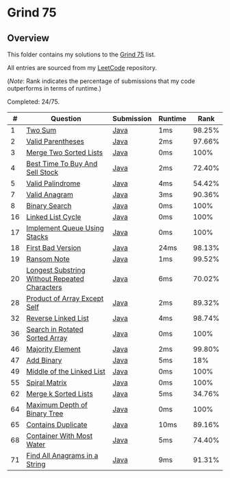 # Grind 75

## Overview
This folder contains my solutions to the [Grind 75](https://www.techinterviewhandbook.org/grind75/) list.

All entries are sourced from my [LeetCode](https://github.com/shumarb/leetcode) repository.

(*Note*: Rank indicates the percentage of submissions that my code outperforms in terms of runtime.)

Completed: 24/75.

| #  | Question                                                                                                                                     | Submission                                                                                                              | Runtime | Rank   |
|----|----------------------------------------------------------------------------------------------------------------------------------------------|-------------------------------------------------------------------------------------------------------------------------|---------|--------|
| 1  | [Two Sum](https://leetcode.com/problems/two-sum/description/)                                                                                | [Java](https://github.com/shumarb/leetcode/blob/main/submissions/java/TwoSum.java)                                      | 1ms     | 98.25% |
| 2  | [Valid Parentheses](https://leetcode.com/problems/valid-parentheses/description/)                                                            | [Java](https://github.com/shumarb/leetcode/blob/main/submissions/java/ValidParentheses.java)                            | 2ms     | 97.66% |
| 3  | [Merge Two Sorted Lists](https://leetcode.com/problems/merge-two-sorted-lists/description/)                                                  | [Java](https://github.com/shumarb/leetcode/blob/main/submissions/java/MergeTwoSortedLists.java)                         | 0ms     | 100%   |
| 4  | [Best Time To Buy And Sell Stock](https://leetcode.com/problems/best-time-to-buy-and-sell-stock/description/)                                | [Java](https://github.com/shumarb/leetcode/blob/main/submissions/java/BestTimeToBuyAndSellStock.java)                   | 2ms     | 72.40% |
| 5  | [Valid Palindrome](https://leetcode.com/problems/valid-palindrome/description/)                                                              | [Java](https://github.com/shumarb/leetcode/blob/main/submissions/java/ValidPalindrome.java)                             | 4ms     | 54.42% |
| 7  | [Valid Anagram](https://leetcode.com/problems/valid-anagram/description/)                                                                    | [Java](https://github.com/shumarb/leetcode/blob/main/submissions/java/ValidAnagram.java)                                | 3ms     | 90.36% |
| 8  | [Binary Search](https://leetcode.com/problems/binary-search/description/)                                                                    | [Java](https://github.com/shumarb/leetcode/blob/main/submissions/java/BinarySearch.java)                                | 0ms     | 100%   |
| 16 | [Linked List Cycle](https://leetcode.com/problems/linked-list-cycle/description/)                                                            | [Java](https://github.com/shumarb/leetcode/blob/main/submissions/java/LinkedListCycle.java)                             | 0ms     | 100%   |
| 17 | [Implement Queue Using Stacks](https://leetcode.com/problems/implement-queue-using-stacks/description/)                                      | [Java](https://github.com/shumarb/leetcode/blob/main/submissions/java/ImplementQueueUsingStacks.java)                   | 0ms     | 100%   |
| 18 | [First Bad Version](https://leetcode.com/problems/first-bad-version/description/)                                                            | [Java](https://github.com/shumarb/leetcode/blob/main/submissions/java/FirstBadVersion.java)                             | 24ms    | 98.13% |
| 19 | [Ransom Note](https://leetcode.com/problems/ransom-note/description/)                                                                        | [Java](https://github.com/shumarb/leetcode/blob/main/submissions/java/RansomNote.java)                                  | 1ms     | 99.52% |
| 20 | [Longest Substring Without Repeated Characters](https://leetcode.com/problems/longest-substring-without-repeating-characters/description/)   | [Java](https://github.com/shumarb/leetcode/blob/main/submissions/java/LongestSubstringWithoutRepeatedCharacters.java)   | 6ms     | 70.02% |
| 28 | [Product of Array Except Self](https://leetcode.com/problems/product-of-array-except-self/description/)                                      | [Java](https://github.com/shumarb/leetcode/blob/main/submissions/java/ProductOfArrayExceptSelf.java)                    | 2ms     | 89.32% |
| 32 | [Reverse Linked List](https://leetcode.com/problems/reverse-linked-list/description/)                                                        | [Java](https://github.com/shumarb/leetcode/blob/main/submissions/java/ReverseLinkedList.java)                           | 4ms     | 98.74% |
| 36 | [Search in Rotated Sorted Array](https://leetcode.com/problems/search-in-rotated-sorted-array/description/)                                  | [Java](https://github.com/shumarb/leetcode/blob/main/submissions/java/SearchInRotatedSortedArray.java)                  | 0ms     | 100%   |
| 46 | [Majority Element](https://leetcode.com/problems/majority-element/description/)                                                              | [Java](https://github.com/shumarb/leetcode/blob/main/submissions/java/MajorityElement.java)                             | 2ms     | 99.80% |
| 47 | [Add Binary](https://leetcode.com/problems/add-binary/description/)                                                                          | [Java](https://github.com/shumarb/leetcode/blob/main/submissions/java/AddBinary.java)                                   | 5ms     | 18%    |
| 49 | [Middle of the Linked List](https://leetcode.com/problems/middle-of-the-linked-list/description/)                                            | [Java](https://github.com/shumarb/leetcode/blob/main/submissions/java/MiddleOfTheLinkedList.java)                       | 0ms     | 100%   |
| 55 | [Spiral Matrix](https://leetcode.com/problems/spiral-matrix/description/)                                                                    | [Java](https://github.com/shumarb/leetcode/blob/main/submissions/java/SpiralMatrix.java)                                | 0ms     | 100%   |
| 62 | [Merge k Sorted Lists](https://leetcode.com/problems/merge-k-sorted-lists/description/)                                                      | [Java](https://github.com/shumarb/leetcode/blob/main/submissions/java/MergeKSortedLists.java)                           | 5ms     | 34.76% |
| 64 | [Maximum Depth of Binary Tree](https://leetcode.com/problems/maximum-depth-of-binary-tree/description/)                                      | [Java](https://github.com/shumarb/leetcode/blob/main/submissions/java/MaximumDepthOfBinaryTree.java)                    | 0ms     | 100%   |
| 65 | [Contains Duplicate](https://leetcode.com/problems/contains-duplicate/description)                                                           | [Java](https://github.com/shumarb/leetcode/blob/main/submissions/java/ContainsDuplicate.java)                           | 10ms    | 89.16% |
| 68 | [Container With Most Water](https://leetcode.com/problems/container-with-most-water/description/)                                            | [Java](https://github.com/shumarb/leetcode/blob/main/submissions/java/ContainerWithMostWater.java)                      | 5ms     | 74.40% |
| 71 | [Find All Anagrams in a String](https://leetcode.com/problems/find-all-anagrams-in-a-string/description/)                                    | [Java](https://github.com/shumarb/leetcode/blob/main/submissions/java/FindAllAnagramsInAString.java)                    | 9ms     | 91.31% |
